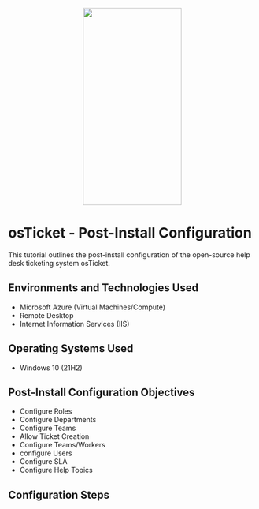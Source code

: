 <p align="center">
<img src="![image](https://github.com/AtomSteve/Network-File-Shares-and-permissions/assets/147112183/b0e71a23-ed66-42ec-a538-3676d8f5a535)
" width="200" height="400" />

</p>

<h1>osTicket - Post-Install Configuration</h1>
This tutorial outlines the post-install configuration of the open-source help desk ticketing system osTicket.<br />






<h2>Environments and Technologies Used</h2>

- Microsoft Azure (Virtual Machines/Compute)
- Remote Desktop
- Internet Information Services (IIS)

<h2>Operating Systems Used </h2>

- Windows 10</b> (21H2)

<h2>Post-Install Configuration Objectives</h2>

- Configure Roles
- Configure Departments
- Configure Teams
- Allow Ticket Creation
- Configure Teams/Workers
- configure Users
- Configure SLA
- Configure Help Topics
  
<h2>Configuration Steps</h2>
